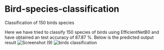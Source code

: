 # Bird-species-classification
Classification of 150 birds species

Here we have tried to classify 150 species of birds using EfficientNetB0 and have obtained an test accuracy of 87.87 %. Below is the predicted output result
![Screenshot (9)](https://user-images.githubusercontent.com/115455098/229341072-5614350f-f7eb-4b71-8cdd-4347f38daeaa.png)
![birds classification](https://user-images.githubusercontent.com/115455098/229341078-e660d24c-81b3-409d-93f6-6e9f96b34ba5.png)
